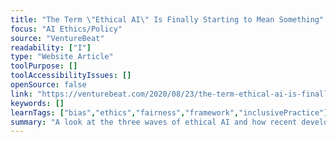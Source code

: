 ```yaml
---
title: "The Term \"Ethical AI\" Is Finally Starting to Mean Something"
focus: "AI Ethics/Policy"
source: "VentureBeat"
readability: ["I"]
type: "Website Article"
toolPurpose: []
toolAccessibilityIssues: []
openSource: false
link: "https://venturebeat.com/2020/08/23/the-term-ethical-ai-is-finally-starting-to-mean-something/"
keywords: []
learnTags: ["bias","ethics","fairness","framework","inclusivePractice"]
summary: "A look at the three waves of ethical AI and how recent developments are shaping the focus of its most recent iteration. "
---
```


